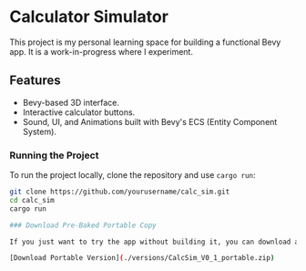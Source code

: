 # Calculator Simulator

This project is my personal learning space for building a functional Bevy app. It is a work-in-progress where I experiment.

## Features

- Bevy-based 3D interface.
- Interactive calculator buttons.
- Sound, UI, and Animations built with Bevy's ECS (Entity Component System).

### Running the Project

To run the project locally, clone the repository and use `cargo run`:

```sh
git clone https://github.com/yourusername/calc_sim.git
cd calc_sim
cargo run

### Download Pre-Baked Portable Copy

If you just want to try the app without building it, you can download a precompiled version:

[Download Portable Version](./versions/CalcSim_V0_1_portable.zip)
